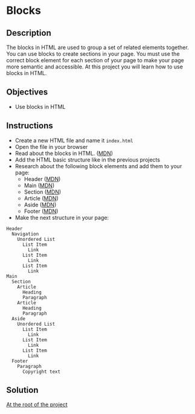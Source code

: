 # Blocks

## Description

The blocks in HTML are used to group a set of related elements together. You can use blocks to create sections in your page. You must use the correct block element for each section of your page to make your page more semantic and accessible. At this project you will learn how to use blocks in HTML.

## Objectives

- Use blocks in HTML

## Instructions

- Create a new HTML file and name it `index.html`
- Open the file in your browser
- Read about the blocks in HTML. ([MDN](https://developer.mozilla.org/en-US/docs/Web/HTML/Element#content_sectioning))
- Add the HTML basic structure like in the previous projects
- Research about the following block elements and add them to your page:
  - Header ([MDN](https://developer.mozilla.org/en-US/docs/Web/HTML/Element/header))
  - Main ([MDN](https://developer.mozilla.org/en-US/docs/Web/HTML/Element/main))
  - Section ([MDN](https://developer.mozilla.org/en-US/docs/Web/HTML/Element/section))
  - Article ([MDN](https://developer.mozilla.org/en-US/docs/Web/HTML/Element/article))
  - Aside ([MDN](https://developer.mozilla.org/en-US/docs/Web/HTML/Element/aside))
  - Footer ([MDN](https://developer.mozilla.org/en-US/docs/Web/HTML/Element/footer))
- Make the next structure in your page:

```
Header
  Navigation
    Unordered List
      List Item
        Link
      List Item
        Link
      List Item
        Link
Main
  Section
    Article
      Heading
      Paragraph
    Article
      Heading
      Paragraph
  Aside
    Unordered List
      List Item
        Link
      List Item
        Link
      List Item
        Link
  Footer
    Paragraph
      Copyright text
```

## Solution

[At the root of the project](./)
